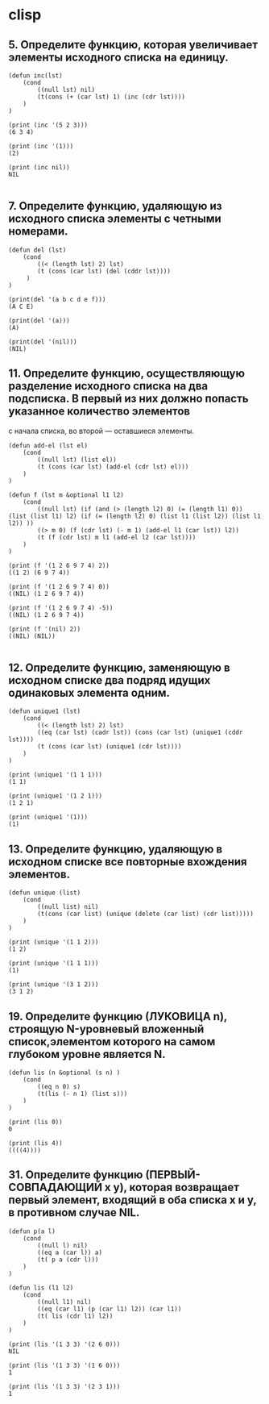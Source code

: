 # clisp

## 5. Определите функцию, которая увеличивает элементы исходного списка на единицу.

```
(defun inc(lst) 
	(cond 
        ((null lst) nil)
		(t(cons (+ (car lst) 1) (inc (cdr lst))))
	)
)

(print (inc '(5 2 3)))
(6 3 4)

(print (inc '(1)))
(2) 

(print (inc nil))
NIL
 
```

## 7. Определите функцию, удаляющую из исходного списка элементы с четными номерами.

```
(defun del (lst) 
    (cond 
        ((< (length lst) 2) lst) 
        (t (cons (car lst) (del (cddr lst))))
     )
) 

(print(del '(a b c d e f)))
(A C E) 

(print(del '(a)))
(A) 

(print(del '(nil)))
(NIL) 
```

## 11. Определите функцию, осуществляющую разделение исходного списка на два подсписка. В первый из них должно попасть указанное количество элементов
с начала списка, во второй — оставшиеся элементы.

```
(defun add-el (lst el)
    (cond 
        ((null lst) (list el))
        (t (cons (car lst) (add-el (cdr lst) el)))
    )
)

(defun f (lst m &optional l1 l2) 
    (cond 
        ((null lst) (if (and (> (length l2) 0) (= (length l1) 0)) (list (list l1) l2) (if (= (length l2) 0) (list l1 (list l2)) (list l1 l2)) ))
        ((> m 0) (f (cdr lst) (- m 1) (add-el l1 (car lst)) l2)) 
        (t (f (cdr lst) m l1 (add-el l2 (car lst)))) 
    ) 
) 

(print (f '(1 2 6 9 7 4) 2))
((1 2) (6 9 7 4))

(print (f '(1 2 6 9 7 4) 0))
((NIL) (1 2 6 9 7 4))

(print (f '(1 2 6 9 7 4) -5))
((NIL) (1 2 6 9 7 4)) 

(print (f '(nil) 2))
((NIL) (NIL)) 
 
```

## 12. Определите функцию, заменяющую в исходном списке два подряд идущих одинаковых элемента одним.

```
(defun unique1 (lst) 
    (cond 
        ((< (length lst) 2) lst) 
        ((eq (car lst) (cadr lst)) (cons (car lst) (unique1 (cddr lst)))) 
        (t (cons (car lst) (unique1 (cdr lst))))
    )
) 

(print (unique1 '(1 1 1)))
(1 1) 

(print (unique1 '(1 2 1)))
(1 2 1) 

(print (unique1 '(1)))
(1)

```

## 13. Определите функцию, удаляющую в исходном списке все повторные вхождения элементов.

```
(defun unique (list) 
    (cond 
        ((null list) nil)
        (t(cons (car list) (unique (delete (car list) (cdr list)))))
    ) 
) 

(print (unique '(1 1 2)))
(1 2)

(print (unique '(1 1 1)))
(1) 

(print (unique '(3 1 2)))
(3 1 2)

```

## 19. Определите функцию (ЛУКОВИЦА n), строящую N-уровневый вложенный список,элементом которого на самом глубоком уровне является N.

```
(defun lis (n &optional (s n) ) 
    (cond 
        ((eq n 0) s)
        (t(lis (- n 1) (list s)))
    ) 
) 

(print (lis 0))
0

(print (lis 4))
((((4))))
```

## 31. Определите функцию (ПЕРВЫЙ-СОВПАДАЮЩИЙ х у), которая возвращает первый элемент, входящий в оба списка х и у, в противном случае NIL.

```
(defun p(a l) 
    (cond 
        ((null l) nil) 
        ((eq a (car l)) a) 
        (t( p a (cdr l))) 
    ) 
) 

(defun lis (l1 l2) 
    (cond 
        ((null l1) nil) 
        ((eq (car l1) (p (car l1) l2)) (car l1)) 
        (t( lis (cdr l1) l2)) 
    ) 
) 

(print (lis '(1 3 3) '(2 6 0)))
NIL 

(print (lis '(1 3 3) '(1 6 0)))
1

(print (lis '(1 3 3) '(2 3 1)))
1
```

